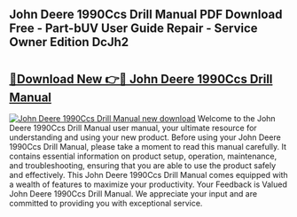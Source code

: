 ## John Deere 1990Ccs Drill Manual PDF Download Free - Part-bUV User Guide Repair - Service Owner Edition DcJh2

# <h2><a href="http://bc51424.oget.top/?id=John+Deere+1990Ccs+Drill+Manual">🔗Download New 👉🔴 John Deere 1990Ccs Drill Manual</a></h2>

[![John Deere 1990Ccs Drill Manual new download](https://i.imgur.com/5g1atiW.png)](http://bc51424.oget.top/?id=John+Deere+1990Ccs+Drill+Manual)
Welcome to the John Deere 1990Ccs Drill Manual user manual, your ultimate resource for understanding and using your new product. Before using your John Deere 1990Ccs Drill Manual, please take a moment to read this manual carefully. It contains essential information on product setup, operation, maintenance, and troubleshooting, ensuring that you are able to use the product safely and effectively. This John Deere 1990Ccs Drill Manual comes equipped with a wealth of features to maximize your productivity. Your Feedback is Valued John Deere 1990Ccs Drill Manual. We appreciate your input and are committed to providing you with exceptional service.

